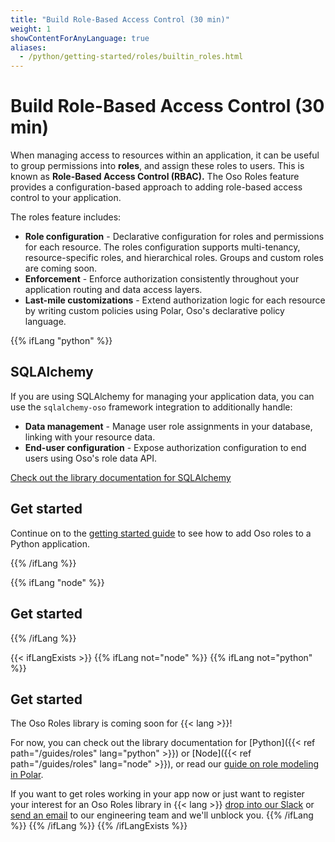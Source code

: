 ```yaml
---
title: "Build Role-Based Access Control (30 min)"
weight: 1
showContentForAnyLanguage: true
aliases:
  - /python/getting-started/roles/builtin_roles.html
---
```


# Build Role-Based Access Control (30 min)

When managing access to resources within an application, it can be
useful to group permissions into **roles**, and assign these roles to
users. This is known as **Role-Based Access Control (RBAC).** The Oso
Roles feature provides a configuration-based approach to adding
role-based access control to your application.

The roles feature includes:

- **Role configuration** - Declarative configuration for roles and
  permissions for each resource. The roles configuration supports
  multi-tenancy, resource-specific roles, and hierarchical roles. Groups
  and custom roles are coming soon.
- **Enforcement** - Enforce authorization consistently throughout your
  application routing and data access layers.
- **Last-mile customizations** - Extend authorization logic for each resource
  by writing custom policies using Polar, Oso's declarative policy
  language.

{{% ifLang "python" %}}
## SQLAlchemy

If you are using SQLAlchemy for managing your application data, you
can use the `sqlalchemy-oso` framework integration to additionally handle:

- **Data management** - Manage user role assignments in your database,
  linking with your resource data.
- **End-user configuration** - Expose authorization configuration to
  end users using Oso's role data API.

[Check out the library documentation for SQLAlchemy](./sqlalchemy/getting-started)

## Get started

Continue on to the [getting started guide](./getting-started) to see how to
add Oso roles to a Python application.

{{% /ifLang %}}

{{% ifLang "node" %}}

## Get started

{{% /ifLang %}}

{{< ifLangExists >}}
{{% ifLang not="node" %}}
{{% ifLang not="python" %}}

## Get started

The Oso Roles library is coming soon for {{< lang >}}!

For now, you can check out the library documentation for [Python]({{< ref path="/guides/roles" lang="python" >}}) or
[Node]({{< ref path="/guides/roles" lang="node" >}}),
or read our [guide on role modeling in Polar](/learn/roles).

If you want to get roles working in your app now or just want to
register your interest for an Oso Roles library in {{< lang >}} [drop into our Slack](http://join-slack.osohq.com) or
<a href="mailto:engineering@osohq.com?subject=Roles%20support%20for%20{{< currentLanguage >}}&body=I%27m%20interested%20in%20Oso%20roles%20support%20for%20{{< currentLanguage >}}">send an email</a>
to our engineering team and we'll unblock you.
{{% /ifLang %}}
{{% /ifLang %}}
{{% /ifLangExists %}}
